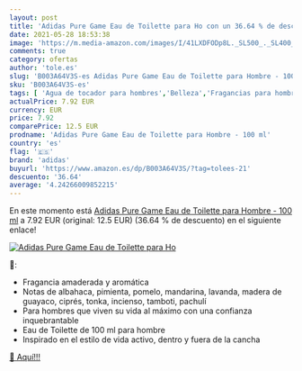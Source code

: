 ```yaml
---
layout: post
title: 'Adidas Pure Game Eau de Toilette para Ho con un 36.64 % de descuento'
date: 2021-05-28 18:53:38
image: 'https://m.media-amazon.com/images/I/41LXDFODp8L._SL500_._SL400_.jpg'
comments: true
category: ofertas
author: 'tole.es'
slug: 'B003A64V3S-es Adidas Pure Game Eau de Toilette para Hombre - 100 ml'
sku: 'B003A64V3S-es'
tags: [ 'Agua de tocador para hombres','Belleza','Fragancias para hombres','Perfumes y fragancias','adidas','de','eau','toilette', ]
actualPrice: 7.92 EUR
currency: EUR
price: 7.92
comparePrice: 12.5 EUR
prodname: 'Adidas Pure Game Eau de Toilette para Hombre - 100 ml'
country: 'es'
flag: '🇪🇸'
brand: 'adidas'
buyurl: 'https://www.amazon.es/dp/B003A64V3S/?tag=tolees-21'
descuento: '36.64'
average: '4.24266009852215'
---
```


En este momento está [Adidas Pure Game Eau de Toilette para Hombre - 100 ml](https://www.amazon.es/dp/B003A64V3S/?tag=tolees-21) a 7.92 EUR (original: 12.5 EUR) (36.64 %  de descuento) en el siguiente enlace!

[![Adidas Pure Game Eau de Toilette para Ho](https://m.media-amazon.com/images/I/41LXDFODp8L._SL500_._SL400_.jpg)](https://www.amazon.es/dp/B003A64V3S/?tag=tolees-21)

🔎:

- Fragancia amaderada y aromática
- Notas de albahaca, pimienta, pomelo, mandarina, lavanda, madera de guayaco, ciprés, tonka, incienso, tamboti, pachulí
- Para hombres que viven su vida al máximo con una confianza inquebrantable
- Eau de Toilette de 100 ml para hombre
- Inspirado en el estilo de vida activo, dentro y fuera de la cancha

[🛒 Aquí!!!](https://www.amazon.es/dp/B003A64V3S/?tag=tolees-21)
